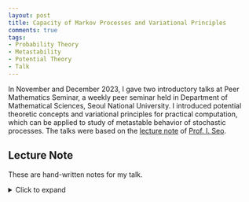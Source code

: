 ```yaml
---
layout: post
title: Capacity of Markov Processes and Variational Principles
comments: true
tags: 
- Probability Theory
- Metastability
- Potential Theory
- Talk
---
```


In November and December 2023, I gave two introductory talks at Peer Mathematics Seminar, a weekly peer seminar held in Department of Mathematical Sciences, Seoul National University. I introduced potential theoretic concepts and variational principles for practical computation, which can be applied to study of metastable behavior of stochastic processes. The talks were based on the [lecture note](https://arxiv.org/abs/2102.05538) of [Prof. I. Seo](https://www.math.snu.ac.kr/~insuk.seo/).


## Lecture Note
These are hand-written notes for my talk. 
<details>
<summary>Click to expand</summary>
<object data="/assets/2023-12-14-capacity-of-markov-provesses-and-variational-principles/Peer Seminar 231109_Capacity of Markov Processes.pdf" width="700" height="1000" type='application/pdf'></object>
</details>